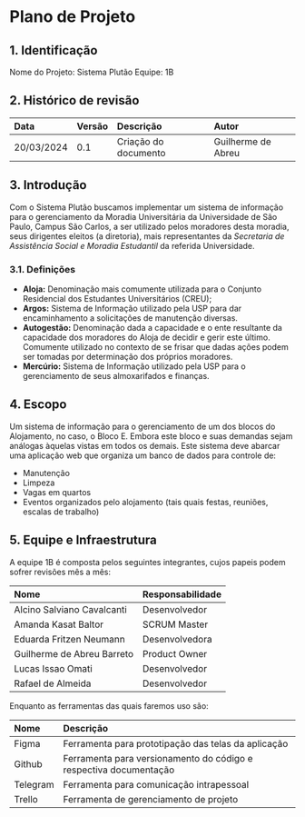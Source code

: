 # Plano de Projeto
## 1. Identificação
Nome do Projeto: Sistema Plutão
Equipe: 1B
## 2. Histórico de revisão
| Data | Versão | Descrição | Autor |
| :--- | :--- | :--- | :--- |
| 20/03/2024 | 0.1 | Criação do documento | Guilherme de Abreu |


## 3. Introdução

Com o Sistema Plutão buscamos implementar um sistema de informação para o gerenciamento da Moradia Universitária da Universidade de São Paulo, Campus São Carlos, a ser utilizado pelos moradores desta moradia, seus dirigentes eleitos (a diretoria), mais representantes da *Secretaria de Assistência Social e Moradia Estudantil* da referida Universidade.

### 3.1. Definições
- **Aloja:** Denominação mais comumente utilizada para o Conjunto Residencial dos Estudantes Universitários (CREU);
- **Argos:** Sistema de Informação utilizado pela USP para dar encaminhamento a solicitações de manutenção diversas.
- **Autogestão:** Denominação dada a capacidade e o ente resultante da capacidade dos moradores do Aloja de decidir e gerir este último. Comumente utilizado no contexto de se frisar que dadas ações podem ser tomadas por determinação dos próprios moradores.
- **Mercúrio:** Sistema de Informação utilizado pela USP para o gerenciamento de seus almoxarifados e finanças.

## 4. Escopo

Um sistema de informação para o gerenciamento de um dos blocos do Alojamento, no caso, o Bloco E. Embora este bloco e suas demandas sejam análogas àquelas vistas em todos os demais. Este sistema deve abarcar uma aplicação web que organiza um banco de dados para controle de:
- Manutenção
- Limpeza
- Vagas em quartos
- Eventos organizados pelo alojamento (tais quais festas, reuniões, escalas de trabalho)

## 5. Equipe e Infraestrutura

A equipe 1B é composta pelos seguintes integrantes, cujos papeis podem sofrer revisões mês a mês:

| Nome | Responsabilidade |
| :--- | :--- |
| Alcino Salviano Cavalcanti | Desenvolvedor |
| Amanda Kasat Baltor | SCRUM Master |
| Eduarda Fritzen Neumann | Desenvolvedora |
| Guilherme de Abreu Barreto | Product Owner |
| Lucas Issao Omati | Desenvolvedor |
| Rafael de Almeida | Desenvolvedor |

Enquanto as ferramentas das quais faremos uso são:

| Nome | Descrição |
| :--- | :--- |
| Figma | Ferramenta para prototipação das telas da aplicação |
| Github | Ferramenta para versionamento do código e respectiva documentação |
| Telegram | Ferramenta para comunicação intrapessoal |
| Trello | Ferramenta de gerenciamento de projeto |

